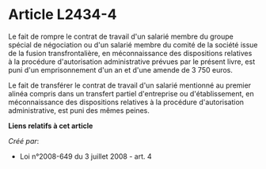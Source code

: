 # Article L2434-4

Le fait de rompre le contrat de travail d'un salarié membre du groupe spécial de négociation ou d'un salarié membre du comité
de la société issue de la fusion transfrontalière, en méconnaissance des dispositions relatives à la procédure d'autorisation
administrative prévues par le présent livre, est puni d'un emprisonnement d'un an et d'une amende de 3 750 euros. 

Le fait de transférer le contrat de travail d'un salarié mentionné au premier alinéa compris dans un transfert partiel
d'entreprise ou d'établissement, en méconnaissance des dispositions relatives à la procédure d'autorisation administrative,
est puni des mêmes peines.

**Liens relatifs à cet article**

_Créé par_:

  - Loi n°2008-649 du 3 juillet 2008 - art. 4
